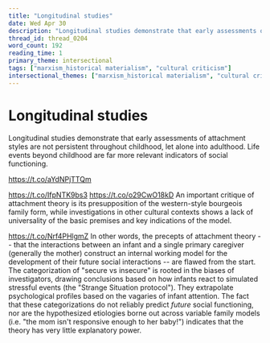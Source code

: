 ```yaml
---
title: "Longitudinal studies"
date: Wed Apr 30
description: "Longitudinal studies demonstrate that early assessments of attachment styles are not persistent throughout childhood, let alone into adulthood."
thread_id: thread_0204
word_count: 192
reading_time: 1
primary_theme: intersectional
tags: ["marxism_historical materialism", "cultural criticism"]
intersectional_themes: ["marxism_historical materialism", "cultural criticism"]
---
```


# Longitudinal studies

Longitudinal studies demonstrate that early assessments of attachment styles are not persistent throughout childhood, let alone into adulthood. Life events beyond childhood are far more relevant indicators of social functioning.

https://t.co/aYdNPjTTQm

https://t.co/IfpNTK9bs3 https://t.co/o29CwO18kD An important critique of attachment theory is its presupposition of the western-style bourgeois family form, while investigations in other cultural contexts shows a lack of universality of the basic premises and key indications of the model.

https://t.co/Nrf4PHlgmZ In other words, the precepts of attachment theory -- that the interactions between an infant and a single primary caregiver (generally the mother) construct an internal working model for the development of their future social interactions -- are flawed from the start. The categorization of "secure vs insecure" is rooted in the biases of investigators, drawing conclusions based on how infants react to simulated stressful events (the "Strange Situation protocol"). They extrapolate psychological profiles based on the vagaries of infant attention. The fact that these categorizations  do not reliably predict *future* social functioning, nor are the hypothesized etiologies borne out across variable family models (i.e. "the mom isn't responsive enough to her baby!") indicates that the theory has very little explanatory power.